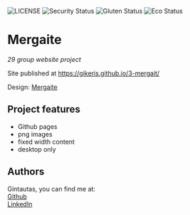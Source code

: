 ![LICENSE](https://img.shields.io/badge/license-MIT-blue.svg?style=flat-square)
![Security Status](https://img.shields.io/security-headers?label=Security&url=https%3A%2F%2Fgithub.com&style=flat-square)
![Gluten Status](https://img.shields.io/badge/Gluten-Free-green.svg)
![Eco Status](https://img.shields.io/badge/ECO-Friendly-green.svg)

# Mergaite

_29 group website project_


Site published at https://gikeris.github.io/3-mergait/

Design: [Mergaite](https://cdn.discordapp.com/attachments/648536139677958156/648860692459290634/unknown.png)

## Project features

- Github pages
- png images
- fixed width content
- desktop only

## Authors

Gintautas, you can find me at:  
[Github](https://github.com/gikeris)  
[LinkedIn](https://www.linkedin.com/in/gintautas-kondra%C5%A1evi%C4%8Dius-707b84207/)

